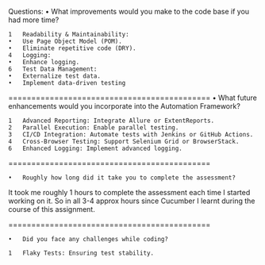 Questions:
	•	What improvements would you make to the code base if you had more time? 
 
	1	Readability & Maintainability:
	•	Use Page Object Model (POM).
	•	Eliminate repetitive code (DRY).
	4	Logging:
	•	Enhance logging.
	6	Test Data Management:
	•	Externalize test data.
	•	Implement data-driven testing
============================================
	•	What future enhancements would you incorporate into the Automation Framework?

	1	Advanced Reporting: Integrate Allure or ExtentReports.
	2	Parallel Execution: Enable parallel testing.
	3	CI/CD Integration: Automate tests with Jenkins or GitHub Actions.
	4	Cross-Browser Testing: Support Selenium Grid or BrowserStack.
	6	Enhanced Logging: Implement advanced logging.

============================================

	•	Roughly how long did it take you to complete the assessment?

It took me roughly 1 hours to complete the assessment each time I started working on it. So in all 3-4 approx hours since Cucumber I learnt during the course of this assignment.

============================================

	•	Did you face any challenges while coding?

	1	Flaky Tests: Ensuring test stability.

